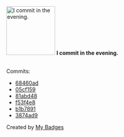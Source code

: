 <img src="https://my-badges.github.io/my-badges/evening-commits.png" alt="I commit in the evening." title="I commit in the evening." width="128">
<strong>I commit in the evening.</strong>
<br><br>

Commits:

- <a href="https://github.com/NCherfaoui/bot_discord_template/commit/68460ad87e552ecd537ec933497d45d1c3c02220">68460ad</a>
- <a href="https://github.com/NCherfaoui/xml-xsd-validate/commit/05cf159b52e34a02b728bf7eb1642a0c61d195ed">05cf159</a>
- <a href="https://github.com/NCherfaoui/SymfonyProject/commit/81abd48d3c45b08c75c800ce031d57b59ecea31d">81abd48</a>
- <a href="https://github.com/NCherfaoui/SymfonyProject/commit/f53f4e81be75563f4c2c24cabf8c0d4e3d298bcd">f53f4e8</a>
- <a href="https://github.com/NCherfaoui/bot_discord_template/commit/b1b7891eec7d6c9eb54a02086996608bf602988b">b1b7891</a>
- <a href="https://github.com/NCherfaoui/bot_discord_template/commit/3874ad99e2d2395d72d7f3bb5b2d82573e806057">3874ad9</a>


Created by <a href="https://github.com/my-badges/my-badges">My Badges</a>